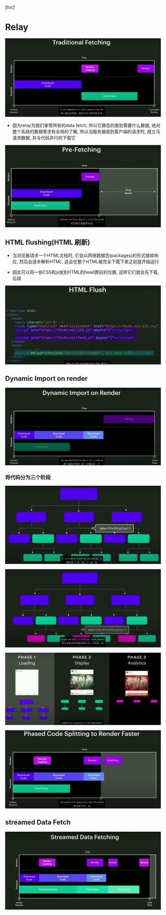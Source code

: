 [toc]

# Relay

![image-20230324190044432](./assets/image-20230324190044432.png)



- 因为relay为我们掌管所有的data fetch, 所以它静态的直到需要什么数据, 他对整个系统的数据需求有全局的了解,  所以当服务器收到客户端的请求时, 就立马请求数据, 并与代码并行的下载它

![image-20230324190102820](./assets/image-20230324190102820.png)



## HTML flushing(HTML 刷新)

- 当浏览器请求一个HTML文档时, 它会以网络数据包(packages)的形式接收响应, 然后会逐步解析HTML, 这会在整个HTML被完全下载下来之前就开始运行

- 因此可以将一些CSS和js放到HTML的head靠前的位置, 这样它们就会先下载, 后续



![image-20230324190950591](./assets/image-20230324190950591.png)





## Dynamic Import on render

![image-20230324191312469](./assets/image-20230324191312469.png)



### 将代码分为三个阶段

![image-20230324191344385](./assets/image-20230324191344385.png)



![image-20230324191414018](./assets/image-20230324191414018.png)



![image-20230324191441014](./assets/image-20230324191441014.png)



![image-20230324191511542](./assets/image-20230324191511542.png)





## streamed Data Fetch

![image-20230324191754443](./assets/image-20230324191754443.png)